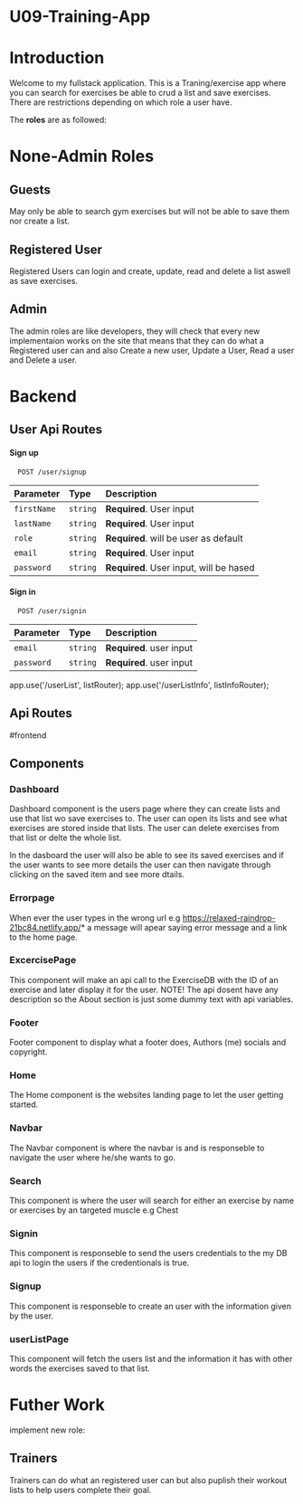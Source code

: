 # U09-Training-App

# **Introduction**

Welcome to my fullstack application. This is a Traning/exercise app where you can search for exercises be able to crud a list and save exercises. There are restrictions depending on which role a user have.

The **roles** are as followed:

# None-Admin Roles

## **Guests**

May only be able to search gym exercises but will not be able to save them nor create a list.

## **Registered User**

Registered Users can login and create, update, read and delete a list aswell as save exercises.

## **Admin**

The admin roles are like developers, they will check that every new implementaion works on the site that means that they can do what a Registered user can and also Create a new user, Update a User, Read a user and Delete a user.

# Backend

## User Api Routes

#### Sign up

```http
  POST /user/signup
```

| Parameter   | Type     | Description                             |
| :---------- | :------- | :-------------------------------------- |
| `firstName` | `string` | **Required**. User input                |
| `lastName`  | `string` | **Required**. User input                |
| `role`      | `string` | **Required**. will be user as default   |
| `email`     | `string` | **Required**. User input                |
| `password`  | `string` | **Required**. User input, will be hased |

#### Sign in

```http
  POST /user/signin
```

| Parameter  | Type     | Description              |
| :--------- | :------- | :----------------------- |
| `email`    | `string` | **Required**. user input |
| `password` | `string` | **Required**. user input |

app.use('/userList', listRouter);
app.use('/userListInfo', listInfoRouter);

## **Api Routes**

#frontend

## Components

### **Dashboard**

Dashboard component is the users page where they can create lists and use that list wo save exercises to.
The user can open its lists and see what exercises are stored inside that lists. The user can delete exercises from that list or delte the whole list.

In the dasboard the user will also be able to see its saved exercises and if the user wants to see more details the user can then navigate through clicking on the saved item and see more dtails.

### **Errorpage**

When ever the user types in the wrong url e.g https://relaxed-raindrop-21bc84.netlify.app/* a message will apear saying error message and a link to the home page.

### **ExcercisePage**

This component will make an api call to the ExerciseDB with the ID of an exercise and later display it for the user. NOTE! The api dosent have any description so the About section is just some dummy text with api variables.

### **Footer**

Footer component to display what a footer does, Authors (me) socials and copyright.

### **Home**

The Home component is the websites landing page to let the user getting started.

### **Navbar**

The Navbar component is where the navbar is and is responseble to navigate the user where he/she wants to go.

### **Search**

This component is where the user will search for either an exercise by name or exercises by an targeted muscle e.g Chest

### **Signin**

This component is responseble to send the users credentials to the my DB api to login the users if the credentionals is true.

### **Signup**

This component is responseble to create an user with the information given by the user.

### **userListPage**

This component will fetch the users list and the information it has with other words the exercises saved to that list.

# Futher Work

implement new role:

## **Trainers**

Trainers can do what an registered user can but also puplish their workout lists to help users complete their goal.
